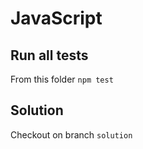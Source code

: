 # JavaScript

## Run all tests
From this folder ``npm test``

## Solution
Checkout on branch ``solution``
